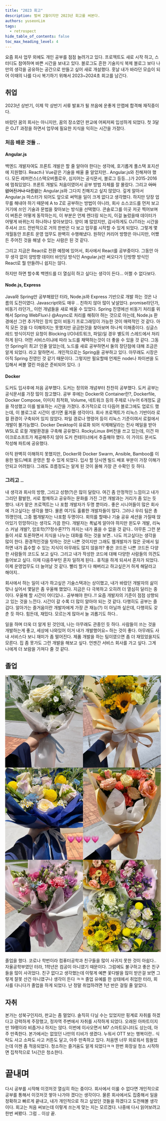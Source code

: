 ```yaml
---
title: "2023 회고"
description: 벌써 2월이지만 2023년 회고를 써본다.
authors: yuseonLim
tags:
  - retrospect
hide_table_of_contents: false
toc_max_heading_level: 4
---
```


요즘 회사 업무 외에도 개인 공부를 점점 늘려가고 있다. 프로젝트도 새로 시작 하고, 스터디도 참여하며
바쁜 시간을 보내고 있다. 블로그도 흔한 기술지식 복제 블로그 보다 나만의 생각을 공유하는 공간으로 만들고 싶어
새로 개설했다. 훗날 내가 바라던 모습이 되어 이때의 나를 다시 복기하기 위해서 2023~2024초 회고를 남긴다.

<!-- truncate -->

## 취업

2023년 상반기, 이제 막 상반기 서류 발표가 될 쯔음에 운좋게 안랩에 합격해 재직중이다.

바랐던 꿈의 회사는 아니지만, 꿈의 장소였던 판교에 어찌저찌 입성하게 되었다. 첫 3달은 OJT 과정을 하면서
업무에 필요한 지식을 익히는 시간을 가졌다.

### 처음 배운 것들 ..

#### Angular.js

백엔드 개발자여도 프론트 개발은 할 줄 알아야 한다는 생각에, 호기롭게 풀스택 포지션에 지원했다.
React나 Vue같은 기술을 배울 줄 알았지만.. Angular.js와 친해져야 했다.
모든 레퍼런스(스택오버플로우, 심지어는 공식문서, 블로그 등등...)가 2015-2016에 멈춰있었다.
프론트 개발도 처음이였어서 공부 방법 자체를 잘 몰랐다. 그리고 ~~이미 없어진거나 다름없는~~
Angular.js와 그다지 친해지고 싶지 않았다. 깊게 알아서 Angular.js 마스터가 되어도
앞으로 써먹을 일이 크게 없다고 생각했다. 하지만 당장 업무를 해내야 하기 때문에 A to Z로 공부하는 방법이 아니라,
회사 소스코드를 먼저 보고 거기에 쓰인 기술과 문법을 찾아보는 방식을 선택했다.
콘솔로그를 이곳 저곳 찍어보며 이 버튼은 어떻게 동작하는지, 이 부분은 언제 렌더링 되는지,
이걸 눌렀을때 데이터가 어떻게 바뀌는지 하나하나 찾아보았다. 양이 꽤 많았지만, 감사하게도 OJT라는 시간을 주셔서
코드 전반적으로 거의 한번은 다 보고 업무를 시작할 수 있게 되었다. 그렇게 몇개월동안 프론트 운영 업무도 완벽히 수행해냈다.
원하던 커리어 방향은 아니지만, 어쨌든 주어진 것을 해낼 수 있는 사람은 된 것 같다.

그리고 지금은 React로 전환 예정에 있어서, 회사에서 React를 공부중이다. 그동안 아무 생각 없이 양방향 데이터 바인딩 방식인
Angular.js만 써오다가 단방향 방식인 React로 뭘 만들려니 쉽지는 않다.

하지만 하면 할수록 백엔드를 더 열심히 하고 싶다는 생각이 든다... 어쩔 수 없다보다.

#### Node.js, Express

Java와 Spring만 공부해왔던 터라, Node.js와 Express 기반으로
개발 하는 것은 나름의 도전이였다. Javascript와도 매우 .. 친하지 않아 많이 낯설었다.
promise라던가, 비동기 라던가,, 이런 개념들을 새로 배울 수 있었다.
Spring 진영에선 비동기 처리를 위해서 Spring WebFlux나 @Async로 처리를 해줘야 하는 것으로 아는데,
Node.js 환경에선 그런 추가적인 장치 없이 비동기 프로그래밍이 가능한 것이 매력적인 것 같다.
아직 모든 것을 다 이해하지는 못했지만 궁금한것을 찾아보며 하나씩 이해중이다.
싱글스레드 방식이지만 요청이 Blocking I/O(네트워크, 파일)일 경우 별도의 스레드에서 처리하게 된다.
어떤 서비스이냐에 따라 노드를 채택하는것이 더 좋을 수 있을 것 같다.
그동안 Spring이 최고! 인줄 알았는데, 노드를 새로 공부하면서 둘의 장단점에 대해 조금은 알게 되었다.
라고 말하면서.. 개인적으로는 Spring을 공부하고 있다. 아무래도 시장은 아직 Spring 진영인 것 같기 때문이다. 그렇지만 필요할때 언제든 node나 파이썬을 도입해서 써볼 열린 마음은 준비되어 있다. :)

#### Docker

도커도 입사후에 처음 공부했다. 도커는 정의와 개념부터 찬찬히 공부했다. 도커 공부는 공식문서를 가장 많이 참고했다.
공부 후에는 Docker와 Container란?, Dockerfile, Docker Compose, 이미지 최적화, Volume, 네트워크 등의 주제로 나누어 6개정도 글을 작성했고 이를 발표하는 시간을 가졌다.
추가적으로 더 다듬어 블로그에도 업로드 했는데, 이 블로그로 시간이 생기면 옮겨올 생각이다.
회사 프로젝트가 리눅스 기반이라 로컬 환경이 구축되어 있지 않았다. 파일 경로나 명령어 등이 리눅스 기준이여서 로컬에서 개발이 불가능했다. Docker Desktop이 유료화 되어 삭제해달라는 전사 메일을 받아
WSL로 로컬 개발환경을 구축해 공유했다. RockyLinux 8버전을 쓰고 있는데, 이건 마이크로소프트가 제공해주지 않아 도커 컨테이너에서 추출해야 했다. 이 가이드 문서도 작성해 파트에 공유했다.

아직 완벽히 이해하지 못했지만, Docker와 Docker Swarm, Ansible, Bamboo를 이용한 빌드/배포
운영은 할 수 있게 되었다. 입사 할 당시엔 빌드 배포 부분이 가장 이해가 안되고 어려웠다. 그래도 흐름정도는 알게 된 것이 올해 가장 큰 수확인 듯 하다.

### 그리고 ..

내 생각과 회사의 방향, 그리고 성향(?)은 많이 달랐다. 여긴 좀 안정적인 느낌이고 내가 그리던 활발한, 서로 함께하고 공유하는 문화를 가진 그런 개발과는 거리가 좀 있는 듯 했다. 내가 맡은 프로젝트는 나 포함 개발자가 두명 뿐이라.. 좋은 시니어들이 많은 회사에 가고싶다는 생각을 했다. 물론 여기도 훌륭한 개발자들이 많다. 그러나 우리 팀은 총 15명인데, 그중 웹개발자는 나포함 두명이다. 회의를 할때나
기술 공유 세션을 가질때 앉아있기 민망하다는 생각도 가끔 한다. 개발자는 폭넓게 알아야 하지만
윈도우 개발, 리눅스 커널 개발?, 암호학(??정수론???) 까지는 내가 품을 수 없을 것 같다..
아무튼 그런 분들이 서로 토론하면서 지식을 나누는 대화를 하는 것을 보면.. 나도 끼고싶다는 생각을 많이 한다. 환경적인것을 탓하는 것은 나쁜 것이지만 그래도 웹개발자가 많은 곳에서 일하면 내가 흡수할 수 있는 지식이 아무래도 많지 않을까? 좋은 코드든 나쁜 코드든 다양한 사람들의 코드도 보고 싶다. 그리고 내가 작성한 코드에 대해 다양한 사람들의 의견도 들어보고 싶다. 이제 다음주부턴 혼자 일하게 된다.. 휴직을 하게 되셔서 혼자가 되었다. 이제 운영업무도 더 늘어날 것 같다. 빨리 할거 다 해버리고 하고싶은거 하게 해달라고 해야지..

회사에서 하는 일이 내가 하고싶은 기술스택과는 상이했고, 내가 바랐던 개발자의 삶이 맞나 싶어서 몇달은 좀 우울해 했었다. 지금은 다 극복하고 오히려 더 열심히 달리는 중이다. 우울해 할 시간이 어디있나.. 공부해야 한다..!! 요즘 개발자의 기준이 점점 상향되고 있는 것을 느낀다. 시간이 갈 수록 더 많이 알아야 되는 것 같다. 다행히도 공부는 즐겁다. 알아가는 즐거움이란 개발자에게 가장 큰 재능(?) 이 아닐까 싶은데, 다행히도 갖춘 듯 하다. 힘든데, 재밌다. 모르는게 많아서 늘 괴롭기도 하다..

일을 하며 더욱 더 알게 된 것인데, 나는 아무래도 관종인 듯 하다. 사람들이 쓰는 것을 개발하는게 좋고,
세상에 나와있어 이거 내가 개발했어요~ 하는 것이 좋다. 아무래도 사내 서비스다 보니 재미가 좀 떨어진다. 제품 개발을 하는 팀이였으면 좀 더 재밌었을지도 모른다. 집 좀 못가도 그런 개발을 해보고 싶다.
언젠간 서비스 회사를 가고 싶다. 그게 나에게 더 보람을 가져다 줄 것 같다.

## 졸업

<div style={{textAlign: 'justify', width: '40%'}}>

![](../static/img/post-img/202402140133.jpeg)

</div>

졸업을 했다. 코로나 학번이라 컴퓨터공학과 친구들을 많이 사귀지 못한 것이 아쉽다.. 자율공학부였던 터라, 1학년은 컴공이 아니였기 때문이다. 그럼에도 불구하고 좋은 친구들을 많이 사귀었다. 친구 없다고 생각했는데 이렇게 예쁜 꽃다발을 많이 받은걸 보면 그렇게 잘못 산건 아니였구나 생각이 든다 ㅋㅋ 졸업 유예를 한 상태에서 취업한 터라, 회사를 다니다가 졸업을 하게 되었다. 난 정말 취업하려면 1년 반은 걸릴 줄 알았다.

## 자취

본가는 성북구인지라, 판교는 좀 멀었다. 솔직히 다닐 수는 있었지만 핑계로 자취를 하겠다고 강력하게 주장했고, 정자역 주변에서 자취를 시작하게 되었다. 오래된 아파트이지만 19평이라 비좁거나 하지는 않다. 이번에 이사오면서 M7 스마트모니터도 샀는데, 아주 만족한다. 본가에서는 없었던 나만의 티비가 생겼다. 누워서 OTT 보는 행복이란.. 식탁도 사고 소파도 사고 커튼도 달고, 아주 만족하고 있다. 처음엔 너무 외로워서 힘들었는데 이젠 좀 적응되었다. 청소하는 즐거움도 알게 되었다ㅋㅋ 한번 화장실 청소 시작하면 집착적으로 1시간은 청소한다.

# 끝내며

다시 공부를 시작해 이것저것 열심히 하는 중이다. 회사에서 이룰 수 없다면 개인적으로 공부를 통해서 이것저것 쌓아 나가야 겠다는 생각이다. 물론 회사에서도 집중해서 일을 정확하고 빠르게 끝내고, 내가 개인적으로 하고 싶었던 것들을 하겠다고 도전해볼 생각이다. 회고는 처음 써보는데 이렇게 쓰는게 맞는 지는 모르겠다. 나중에 다시 읽어보려고 한번 써봤다. 그럼 .. 이상 끝.
